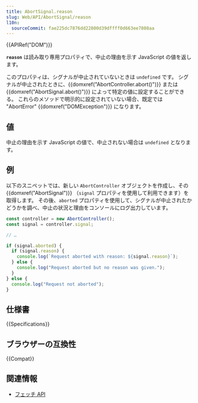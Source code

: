 ```yaml
---
title: AbortSignal.reason
slug: Web/API/AbortSignal/reason
l10n:
  sourceCommit: fae225dc7876dd22800d39dffff0d663ee7808aa
---
```


{{APIRef("DOM")}}

**`reason`** は読み取り専用プロパティで、中止の理由を示す JavaScript の値を返します。

このプロパティは、シグナルが中止されていないときは `undefined` です。
シグナルが中止されたときに、{{domxref("AbortController.abort()")}} または {{domxref("AbortSignal.abort()")}} によって特定の値に設定することができる。
これらのメソッドで明示的に設定されていない場合、既定では "AbortError" {{domxref("DOMException")}} になります。

## 値

中止の理由を示す JavaScript の値で、中止されない場合は `undefined` となります。

## 例

以下のスニペットでは、新しい `AbortController` オブジェクトを作成し、その {{domxref("AbortSignal")}} （`signal` プロパティを使用して利用できます）を取得します。
その後、`aborted` プロパティを使用して、シグナルが中止されたかどうかを調べ、中止の状況と理由をコンソールにログ出力しています。

```js
const controller = new AbortController();
const signal = controller.signal;

// …

if (signal.aborted) {
  if (signal.reason) {
    console.log(`Request aborted with reason: ${signal.reason}`);
  } else {
    console.log("Request aborted but no reason was given.");
  }
} else {
  console.log("Request not aborted");
}
```

## 仕様書

{{Specifications}}

## ブラウザーの互換性

{{Compat}}

## 関連情報

- [フェッチ API](/ja/docs/Web/API/Fetch_API)
